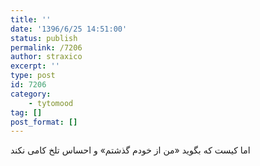```yaml
---
title: ''
date: '1396/6/25 14:51:00'
status: publish
permalink: /7206
author: straxico
excerpt: ''
type: post
id: 7206
category:
    - tytomood
tag: []
post_format: []
---
```

اما کیست که بگوید «من از خودم گذشتم» و احساس تلخ کامی نکند